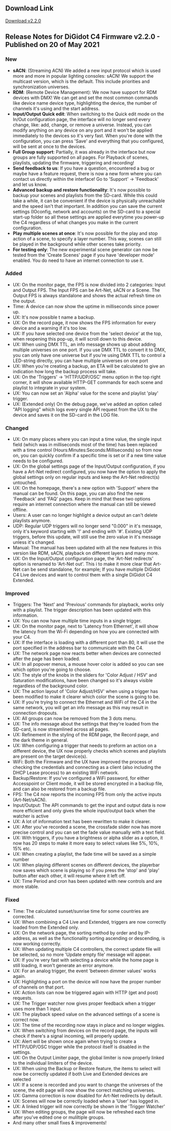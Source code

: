 ## Download Link ##
[Download v2.2.0](https://github.com/Dennis-DiGidotTechnologiesBV/c4/releases/download/v2.2.0-production/C-4_2021-05-20_2351.c4u)

## Release Notes for DiGidot C4 Firmware v2.2.0 - Published on 20 of May 2021 ##

### New ###
* **sACN**: (Streaming ACN) We added a new input protocol which is used more and more in popular lighting consoles: sACN! We support the multicast version, which is the default. This include  priorities and synchronization universes.
* **RDM**: (Remote Device Management): We now have support for RDM devices with DMX! We can get and set the most common commands like  device name  device type, highlighting the device, the number of channels it's using and the start address.
* **Input/Output Quick edit**: When switching to the Quick edit mode on the In/Out configuration page, the interface will no longer send every change, like: add, change, or remove a universe. Instead, you can modify anything on any device on any port and it won't be applied immediately to the devices so it's very fast. When you're done with the configuration, you can press 'Save' and everything that you configured, will be sent at once to the devices.
* **Full Group support**: Partially, it was already in the interface but now groups are fully supported on all pages. For Playback of scenes, playlists, updating the firmware, triggering and recording!
* **Send feedback to us**: If you have a question, encountered a bug or maybe have a feature request, there is now a new form where you can contact us directly within the interface! Go to 'Support' -> 'Feedback' and let us know.
* **Advanced backup and restore functionality**: It's now possible to backup your scenes and playlists from the SD-card. While this could take a while, it can be convenient if the device is physically unreachable and the speed isn't that important. In addition you can save the current settings (IOconfig, network and accounts) on the SD-card to a special start-up folder so all these settings are applied everytime you power-up the C4 regardless of what changes you make in the current configuration.
* **Play multiple scenes at once**: It's now possible for the play and stop action of a scene, to specify a layer number. This way, scenes can still be played in the background while other scenes take priority.
* **For testing only**: The new experimental scene generator can now be tested from the 'Create Scenes' page if you have 'developer mode' enabled. You do need to have an internet connection to use it.

### Added ###
* UX: On the monitor page, the FPS is now divided into 2 categories: Input and Output FPS. The Input FPS can be Art-Net, sACN or a Scene. The Output FPS is always standalone and shows the actual refresh time on the output.
* Time: A device can now show the uptime in milliseconds since power up.
* UX: It's now possible t  name a backup.
* UX: On the record page, it now shows the FPS information for every device and a warning if it's too low.
* UX: If you have selected one device from the 'select device' at the top, when reopening this pop-up, it will scroll down to this device. 
* UX: When using DMX TTL, an info message shows up about adding multiple universes on one port. If you use DMX TTL to convert it to DMX, you can only have one universe but if you're using DMX TTL to control a LED-string directly, you can have multiple universes on one port
* UX: When you're creating a backup, an ETA will be calculated to give an indication how long the backup process will take.
* UX: On the 'Triggers' -> 'HTTP/UDP/OSC' menu option in the top right corner, it will show available HTTP-GET commands for each scene and playlist to integrate in your system.
* UX: You can now set an 'Alpha' value for the scene and playlist 'play' trigger. 
* UX: (Extended only) On the debug page, we've added an option called "API logging" which logs every single API request from the UX to the device and saves it on the SD-card in the LOG file. 

### Changed ###
* UX: On many places where you can input a time value, the single input field (which was in milliseconds most of the time) has been replaced with a time control (Hours:Minutes:Seconds:Milliseconds) so from now on, you can quickly confirm if a specific time is set or if a new time value needs to be configured.
* UX: On the global settings page of the Input/Output configuration, if you have a Art-Net redirect configured, you now have the option to apply the global settings only on regular inputs and keep the Art-Net redirect(s) untouched.
* UX: On the homepage, there's a new option with 'Support' where the manual can be found. On this page, you can also find the new 'Feedback' and 'FAQ' pages. Keep in mind that these two options require an internet connection where the manual can still be viewed offline.
* Users: A user can no longer highlight a device output an  can't delete playlists anymore.
* UDP: Regular UDP triggers will no longer send "0.000" in it's message, only it's keyword starting with '!' and ending with '#'. Existing UDP triggers, before this update, will still use the zero value in it's message unless it's changed.
* Manual: The manual has been updated with all the new features in this version like RDM, sACN, playback on different layers and many more.
* UX: On the Input/Output configuration page, the 'Art-Net redirects' option is renamed to 'Art-Net out'. This i  to make it more clear that Art-Net can be send standalone, for example; If you have multiple DiGidot C4 Live devices and want to control them with a single DiGidot C4 Extended.

### Improved ###
* Triggers: The 'Next' and 'Previous' commands for playback, works only with a playlist. The trigger description has been updated with this information.
* UX: You can now have multiple time inputs in a single trigger.
* UX: On the monitor page, next to 'Latency from Ethernet', it will show the latency from the Wi-Fi depending on how you are connected with your C4.
* UX: If the interface is loading with a different port than 80, it will use the port specified in the address bar to communicate with the C4.
* UX: The network page now reacts better when devices are connected after the page has been loaded.
* UX: In all popover menus, a mouse hover color is added so you can see which option you're going to choose.
* UX: The style of the knobs in the sliders for 'Color Adjust / HSV' and Saturation modifications, have been changed so it's always visible regardless of the background color. 
* UX: The action layout of 'Color Adjust/HSV' when using a trigger has been modified to make it clearer which color the scene is going to be.
* UX: If you're trying to connect the Ethernet and WiFi of the C4 in the same network, you will get an info message as this may result in connection dropouts.
* UX: All groups can now be removed from the 3 dots menu.
* UX: The info message about the settings that they're loaded from the SD-card, is now streamlined across all pages.
* UX: Refinement in the styling of the RDM page, the Record page, and the dark theme in general.
* UX: When configuring a trigger that needs to preform an action on a different device, the UX now properly checks which scenes and playlists are present on the target device(s).
* WiFi: Both the Firmware and the UX have improved the process of checking the credentials and connecting as a client (also including the DHCP Lease process) to an existing WiFi network. 
* Backup/Restore: If you've configured a WiFi password, for either Accesspoint or Client mode, it will be stored encrypted in a backup file, and can also be restored from a backup file.
* FPS: The C4 now reports the incoming FPS from only the active inputs (Art-Net/sACN).
* Input/Output: The API commands to get the input and output data is now more efficient and only gives the whole input/output back when the watcher is active
* UX: A lot of information text has been rewritten to make it clearer. 
* UX: After you've recorded a scene, the crossfade slider now has more precise control and you can set the fade value manually with a text field.
* UX: With triggers, if you have a brightness or alpha slider as a option, it now has 20 steps to make it more easy to select values like 5%, 10%, 15% etc.
* UX: When creating a playlist, the fade time will be saved as a simple number 
* UX: When playing different scenes on different devices, the playerbar now saves which scene is playing so if you press the 'stop' and 'play' button after each other, it will resume where it left off.
* UX: Time Period and cron has been updated with new controls and are more stable.

### Fixed ###
* Time: The calculated sunset/sunrise time for some countries are corrected.
* UX: When combining a C4 Live and Extended, triggers are now correctly loaded from the Extended only.
* UX: On the network page, the sorting method by order and by IP-address, as well as the functionality sorting ascending or descending, is now working correctly.
* UX: When updating multiple C4 controllers, the correct update file will be selected, so no more 'Update empty file' message will appear.
* UX: If you're very fast with selecting a device while the home page is still loading, it won't generate an error anymore.
* UX: For an analog trigger, the event 'between dimmer values' works again.
* UX: Highlighting a port on the device will now have the proper number of channels on that port.
* UX: Action lists can now be triggered again with HTTP (get and post) requests.
* UX: The Trigger watcher now gives proper feedback when a trigger uses more than 1 input.
* UX: The playback speed value on the advanced settings of a scene is correct now.
* UX: The time of the recording now stays in place and no longer wiggles. 
* UX: When switching from devices on the record page, the inputs will check if there's a signal incoming, will properly update.
* UX: Alert will be shown once again when trying to create a HTTP/UDP/OSC trigger while the protocol itself is disabled in the settings.
* UX: On the Output Limiter page, the global limiter is now properly linked to the individual limiters of the device.
* UX: When using the Backup or Restore feature, the items to select will now be correctly updated if both Live and Extended devices are selected
* UX: If a scene is recorded and you want to change the universes of the scene, the edit page will now show the correct matching universes.
* UX: Gamma correction is now disabled for Art-Net redirects by default.
* UX: Scenes will now be correctly loaded when a 'User' has logged in.
* UX: A linked trigger will now correctly be shown in the 'Trigger Watcher'
* UX: When editing groups, the page will now be refreshed each time after you've edited one or muliltiple groups.
* And many other small fixes & improvements!

